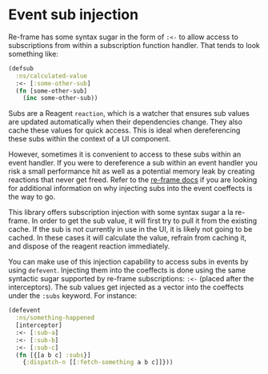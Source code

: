 # Event sub injection

Re-frame has some syntax sugar in the form of `:<-` to allow access to subscriptions from within a subscription function handler. That tends to look something like:

```clojure
(defsub
  :ns/calculated-value
  :<- [:some-other-sub]
  (fn [some-other-sub]
    (inc some-other-sub))
```

Subs are a Reagent `reaction`, which is a watcher that ensures sub values are updated automatically when their dependencies change. They also cache these values for quick access. This is ideal when dereferencing these subs within the context of a UI component.

However, sometimes it is convenient to access to these subs within an event handler. If you were to dereference a sub within an event handler you risk a small performance hit as well as a potential memory leak by creating reactions that never get freed. Refer to the [re-frame docs](https://github.com/day8/re-frame/blob/master/docs/FAQs/UseASubscriptionInAnEventHandler.md) if you are looking for additional information on why injecting subs into the event coeffects is the way to go.

This library offers subscription injection with some syntax sugar a la re-frame. In order to get the sub value, it will first try to pull it from the existing cache. If the sub is not currently in use in the UI, it is likely not going to be cached. In these cases it will calculate the value, refrain from caching it, and dispose of the reagent reaction immediately.

You can make use of this injection capability to access subs in events by using `defevent`. Injecting them into the coeffects is done using the same syntactic sugar supported by re-frame subscriptions: `:<-` (placed after the interceptors). The sub values get injected as a vector into the coeffects under the `:subs` keyword. For instance:

```clojure
(defevent
  :ns/something-happened
  [interceptor]
  :<- [:sub-a]
  :<- [:sub-b]
  :<- [:sub-c]
  (fn [{[a b c] :subs}]
    {:dispatch-n [[:fetch-something a b c]]}))
```
